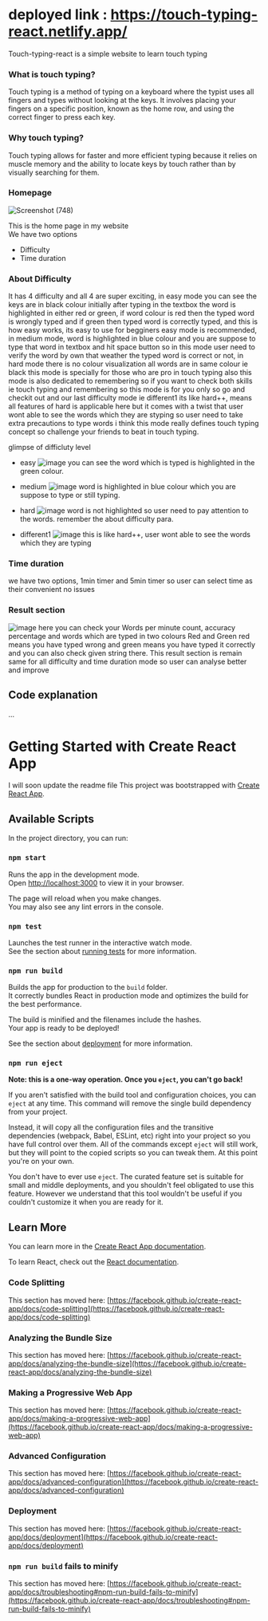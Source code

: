 # deployed link : https://touch-typing-react.netlify.app/
Touch-typing-react is a simple website to learn touch typing
### What is touch typing?
Touch typing is a method of typing on a keyboard where the typist uses all fingers and types without looking at the keys. It involves placing your fingers on a specific position, known as the home row, and using the correct finger to press each key. 

### Why touch typing?
Touch typing allows for faster and more efficient typing because it relies on muscle memory and the ability to locate keys by touch rather than by visually searching for them.

### Homepage
![Screenshot (748)](https://github.com/vishalkashyap247/touch-typing-react/assets/103761502/819d6bed-cc9f-4649-b71a-09d4b92dca08)

This is the home page in my website\
We have two options
- Difficulty
- Time duration
### About Difficulty
It has 4 difficulty and all 4 are super exciting, in easy mode you can see the keys are in black colour initially after typing in the textbox the word is highlighted in either red or green, if word colour is red then the typed word is wrongly typed and if green then typed word is correctly typed, and this is how easy works, its easy to use for begginers easy mode is recommended, in medium mode, word is highlighted in blue colour and you are suppose to type that word in textbox and hit space button so in this mode user need to verify the word by own that weather the typed word is correct or not, in hard mode there is no colour visualization all words are in same colour ie black this mode is specially for those who are pro in touch typing also this mode is also dedicated to remembering so if you want to check both skills ie touch typing and remembering so this mode is for you only so go and checkit out and our last difficulty mode ie different1 its like hard++, means all features of hard is applicable here but it comes with a twist that user wont able to see the words which they are styping so user need to take extra precautions to type words i think this mode really defines touch typing concept so challenge your friends to beat in touch typing.

glimpse of difficluty level
- easy
![image](https://github.com/vishalkashyap247/touch-typing-react/assets/103761502/0e79d945-a7bc-4364-bbf6-13bec4cc9f86)
 you can see the word which is typed is highlighted in the green colour.
 
 - medium
 ![image](https://github.com/vishalkashyap247/touch-typing-react/assets/103761502/06851620-b02b-4a87-bf9d-0a30e5a419b6)
word is highlighted in blue colour which you are suppose to type or still typing.

- hard
![image](https://github.com/vishalkashyap247/touch-typing-react/assets/103761502/8b302ced-ebc5-431e-aa70-2c0ca7f59d26)
word is not highlighted so user need to pay attention to the words. remember the about difficulty para.

- different1
![image](https://github.com/vishalkashyap247/touch-typing-react/assets/103761502/2a1c08f4-0006-4a50-9a73-68211c516412)
this is like hard++, user wont able to see the words which they are typing

### Time duration
we have two options, 1min timer and 5min timer so user can select time as their convenient no issues

### Result section
![image](https://github.com/vishalkashyap247/touch-typing-react/assets/103761502/afc8535f-05eb-428c-bdc6-47b37023c9fe)
here you can check your Words per minute count, accuracy percentage and words which are typed in two colours Red and Green red means you have typed wrong and green means you have typed it correctly and you can also check given string there.
This result section is remain same for all difficulty and time duration mode so user can analyse better and improve

## Code explanation
...



# Getting Started with Create React App

I will soon update the readme file
This project was bootstrapped with [Create React App](https://github.com/facebook/create-react-app).

## Available Scripts

In the project directory, you can run:

### `npm start`

Runs the app in the development mode.\
Open [http://localhost:3000](http://localhost:3000) to view it in your browser.

The page will reload when you make changes.\
You may also see any lint errors in the console.

### `npm test`

Launches the test runner in the interactive watch mode.\
See the section about [running tests](https://facebook.github.io/create-react-app/docs/running-tests) for more information.

### `npm run build`

Builds the app for production to the `build` folder.\
It correctly bundles React in production mode and optimizes the build for the best performance.

The build is minified and the filenames include the hashes.\
Your app is ready to be deployed!

See the section about [deployment](https://facebook.github.io/create-react-app/docs/deployment) for more information.

### `npm run eject`

**Note: this is a one-way operation. Once you `eject`, you can't go back!**

If you aren't satisfied with the build tool and configuration choices, you can `eject` at any time. This command will remove the single build dependency from your project.

Instead, it will copy all the configuration files and the transitive dependencies (webpack, Babel, ESLint, etc) right into your project so you have full control over them. All of the commands except `eject` will still work, but they will point to the copied scripts so you can tweak them. At this point you're on your own.

You don't have to ever use `eject`. The curated feature set is suitable for small and middle deployments, and you shouldn't feel obligated to use this feature. However we understand that this tool wouldn't be useful if you couldn't customize it when you are ready for it.

## Learn More

You can learn more in the [Create React App documentation](https://facebook.github.io/create-react-app/docs/getting-started).

To learn React, check out the [React documentation](https://reactjs.org/).

### Code Splitting

This section has moved here: [https://facebook.github.io/create-react-app/docs/code-splitting](https://facebook.github.io/create-react-app/docs/code-splitting)

### Analyzing the Bundle Size

This section has moved here: [https://facebook.github.io/create-react-app/docs/analyzing-the-bundle-size](https://facebook.github.io/create-react-app/docs/analyzing-the-bundle-size)

### Making a Progressive Web App

This section has moved here: [https://facebook.github.io/create-react-app/docs/making-a-progressive-web-app](https://facebook.github.io/create-react-app/docs/making-a-progressive-web-app)

### Advanced Configuration

This section has moved here: [https://facebook.github.io/create-react-app/docs/advanced-configuration](https://facebook.github.io/create-react-app/docs/advanced-configuration)

### Deployment

This section has moved here: [https://facebook.github.io/create-react-app/docs/deployment](https://facebook.github.io/create-react-app/docs/deployment)

### `npm run build` fails to minify

This section has moved here: [https://facebook.github.io/create-react-app/docs/troubleshooting#npm-run-build-fails-to-minify](https://facebook.github.io/create-react-app/docs/troubleshooting#npm-run-build-fails-to-minify)
